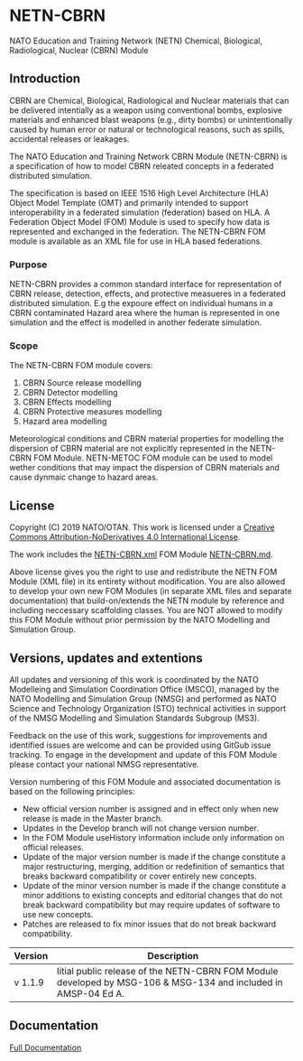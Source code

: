 # NETN-CBRN
NATO Education and Training Network (NETN) Chemical, Biological, Radiological, Nuclear (CBRN) Module

## Introduction
CBRN are Chemical, Biological, Radiological and Nuclear materials that can be delivered intentially as a weapon using conventional bombs, explosive materials and enhanced blast weapons (e.g., dirty bombs) or unintentionally caused by human error or natural or technological
reasons, such as spills, accidental releases or leakages. 

The NATO Education and Training Network CBRN Module (NETN-CBRN) is a specification of how to model CBRN releated concepts in a federated distributed simulation. 

The specification is based on IEEE 1516 High Level Architecture (HLA) Object Model Template (OMT) and primarily intended to support interoperability in a federated simulation (federation) based on HLA. A Federation Object Model (FOM) Module is used to specify how data is represented and exchanged in the federation. The NETN-CBRN FOM module is available as an XML file for use in HLA based federations.

### Purpose

NETN-CBRN provides a common standard interface for representation of CBRN release, detection, effects, and protective measueres in a federated distributed simulation. E.g the expoure effect on individual humans in a CBRN contaminated Hazard area where the human is represented in one simulation and the effect is modelled in another federate simulation.

### Scope

The NETN-CBRN FOM module covers:

1.	CBRN Source release modelling
2.	CBRN Detector modelling
3.	CBRN Effects modelling
4.	CBRN Protective measures modelling
5.	Hazard area modelling

Meteorological conditions and CBRN material properties for modelling the dispersion of CBRN material are not explicitly represented in the NETN-CBRN FOM Module. NETN-METOC FOM module can be used to model wether conditions that may impact the dispersion of CBRN materials and cause dynmaic change to hazard areas.

## License

Copyright (C) 2019 NATO/OTAN.
This work is licensed under a [Creative Commons Attribution-NoDerivatives 4.0 International License](LICENCE.md). 

The work includes the [NETN-CBRN.xml](NETN-CBRN.xml) FOM Module [NETN-CBRN.md](NETN-CBRN.md).

Above license gives you the right to use and redistribute the NETN FOM Module (XML file) in its entirety without modification. You are also allowed to develop your own new FOM Modules (in separate XML files and separate documentation) that build-on/extends the NETN module by reference and including neccessary scaffolding classes. You are NOT allowed to modify this FOM Module without prior permission by the NATO Modelling and Simulation Group. 

## Versions, updates and extentions

All updates and versioning of this work is coordinated by the NATO Modelleing and Simulation Coordination Office (MSCO), managed by the NATO Modelling and Simulation Group (NMSG) and performed as NATO Science and Technology Organization (STO) technical activities in support of the NMSG Modelling and Simulation Standards Subgroup (MS3).

Feedback on the use of this work, suggestions for improvements and identified issues are welcome and can be provided using GitGub issue tracking. To engage in the development and update of this FOM Module please contact your national NMSG representative.

Version numbering of this FOM Module and associated documentation is based on the following principles:

* New official version number is assigned and in effect only when new release is made in the Master branch.
* Updates in the Develop branch will not change version number.
* In the FOM Module useHistory information include only information on official releases.
* Update of the major version number is made if the change constitute a major restructuring, merging, addition or redefinition of semantics that breaks backward compatibility or cover entirely new concepts.
* Update of the minor version number is made if the change constitute a minor additions to existing concepts and editorial changes that do not break backward compatibility but may require updates of software to use new concepts.
* Patches are released to fix minor issues that do not break backward compatibility.

|Version|Description|
|---|---|
| v 1.1.9 | Iitial public release of the NETN-CBRN FOM Module developed by MSG-106 & MSG-134 and included in AMSP-04 Ed A. |

## Documentation

[Full Documentation](NETN-CBRN.md)
